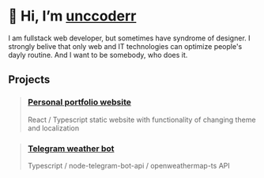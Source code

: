 # 👋 Hi, I’m [unccoderr](https://unccoder.ru)

I am fullstack web developer, but sometimes have syndrome of designer. I strongly belive that only web and IT technologies can optimize people's dayly routine. And I want to be somebody, who does it.

## Projects

> ### [Personal portfolio website](https://unccoder.ru)
> React / Typescript static website with functionality of changing theme and localization 

> ### [Telegram weather bot](https://t.me/awersome_weather_bot)
> Typescript / node-telegram-bot-api / openweathermap-ts API




